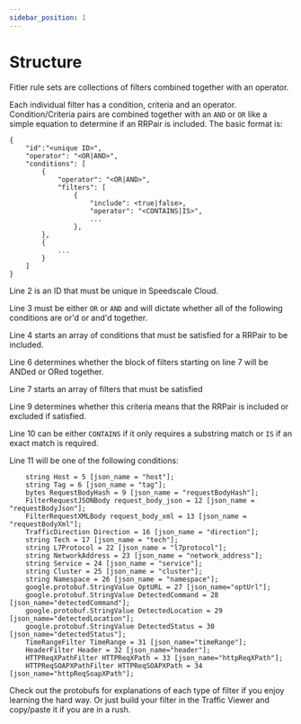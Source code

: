 ```yaml
---
sidebar_position: 1
---
```


# Structure

Fitler rule sets are collections of filters combined together with an operator.

Each individual filter has a condition, criteria and an operator. Condition/Criteria pairs are combined together with an `AND` or `OR` like a simple equation to determine if an RRPair is included. The basic format is:

```
{
    "id":"<unique ID>",
    "operator": "<OR|AND>",
    "conditions": [
        {
            "operator": "<OR|AND>",
            "filters": [
                {
                    "include": <true|false>,
                    "operator": "<CONTAINS|IS>",
                    ...
                },
        },
        {
            ...
        }
    ]
}
```

Line 2 is an ID that must be unique in Speedscale Cloud.

Line 3 must be either `OR` or `AND` and will dictate whether all of the following conditions are or'd or and'd together.

Line 4 starts an array of conditions that must be satisfied for a RRPair to be included.

Line 6 determines whether the block of filters starting on line 7 will be ANDed or ORed together.

Line 7 starts an array of filters that must be satisfied

Line 9 determines whether this criteria means that the RRPair is included or excluded if satisfied.

Line 10 can be either `CONTAINS` if it only requires a substring match or `IS` if an exact match is required.

Line 11 will be one of the following conditions:

```
    string Host = 5 [json_name = "host"];
    string Tag = 6 [json_name = "tag"];
    bytes RequestBodyHash = 9 [json_name = "requestBodyHash"];
    FilterRequestJSONBody request_body_json = 12 [json_name = "requestBodyJson"];
    FilterRequestXMLBody request_body_xml = 13 [json_name = "requestBodyXml"];
    TrafficDirection Direction = 16 [json_name = "direction"];
    string Tech = 17 [json_name = "tech"];
    string L7Protocol = 22 [json_name = "l7protocol"];
    string NetworkAddress = 23 [json_name = "network_address"];
    string Service = 24 [json_name = "service"];
    string Cluster = 25 [json_name = "cluster"];
    string Namespace = 26 [json_name = "namespace"];
    google.protobuf.StringValue OptURL = 27 [json_name="optUrl"];
    google.protobuf.StringValue DetectedCommand = 28 [json_name="detectedCommand"];
    google.protobuf.StringValue DetectedLocation = 29 [json_name="detectedLocation"];
    google.protobuf.StringValue DetectedStatus = 30 [json_name="detectedStatus"];
    TimeRangeFilter TimeRange = 31 [json_name="timeRange"];
    HeaderFilter Header = 32 [json_name="header"];
    HTTPReqXPathFilter HTTPReqXPath = 33 [json_name="httpReqXPath"];
    HTTPReqSOAPXPathFilter HTTPReqSOAPXPath = 34 [json_name="httpReqSoapXPath"];
```

Check out the protobufs for explanations of each type of filter if you enjoy learning the hard way. Or just build your filter in the Traffic Viewer and copy/paste it if you are in a rush.
